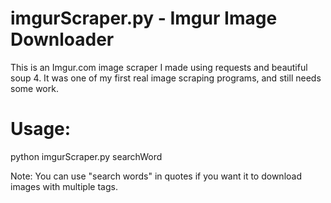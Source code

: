 # imgurScraper.py - Imgur Image Downloader

This is an Imgur.com image scraper I made using requests and beautiful soup 4.
It was one of my first real image scraping programs, and still needs some work.

# Usage: 
python imgurScraper.py searchWord

Note: You can use "search words" in quotes if you want it to download images with multiple tags.
